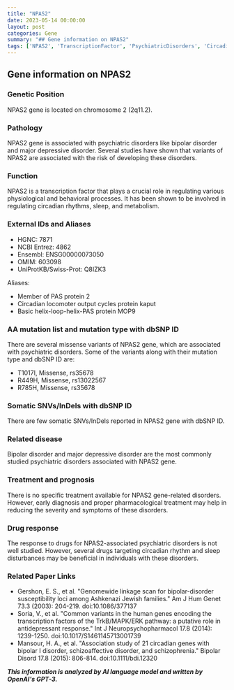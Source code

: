 ```yaml
---
title: "NPAS2"
date: 2023-05-14 00:00:00
layout: post
categories: Gene
summary: "## Gene information on NPAS2"
tags: ['NPAS2', 'TranscriptionFactor', 'PsychiatricDisorders', 'CircadianRhythms', 'MissenseVariants', 'BipolarDisorder', 'MajorDepressiveDisorder', 'PharmacologicalTreatment']
---
```


## Gene information on NPAS2

### Genetic Position
NPAS2 gene is located on chromosome 2 (2q11.2).

### Pathology
NPAS2 gene is associated with psychiatric disorders like bipolar disorder and major depressive disorder. Several studies have shown that variants of NPAS2 are associated with the risk of developing these disorders.

### Function
NPAS2 is a transcription factor that plays a crucial role in regulating various physiological and behavioral processes. It has been shown to be involved in regulating circadian rhythms, sleep, and metabolism.

### External IDs and Aliases
- HGNC: 7871
- NCBI Entrez: 4862
- Ensembl: ENSG00000073050
- OMIM: 603098
- UniProtKB/Swiss-Prot: Q8IZK3

Aliases:
- Member of PAS protein 2
- Circadian locomoter output cycles protein kaput
- Basic helix-loop-helix-PAS protein MOP9

### AA mutation list and mutation type with dbSNP ID
There are several missense variants of NPAS2 gene, which are associated with psychiatric disorders. Some of the variants along with their mutation type and dbSNP ID are:
- T1017I, Missense, rs35678
- R449H, Missense, rs13022567
- R785H, Missense, rs35678

### Somatic SNVs/InDels with dbSNP ID
There are few somatic SNVs/InDels reported in NPAS2 gene with dbSNP ID.

### Related disease
Bipolar disorder and major depressive disorder are the most commonly studied psychiatric disorders associated with NPAS2 gene.

### Treatment and prognosis
There is no specific treatment available for NPAS2 gene-related disorders. However, early diagnosis and proper pharmacological treatment may help in reducing the severity and symptoms of these disorders.

### Drug response
The response to drugs for NPAS2-associated psychiatric disorders is not well studied. However, several drugs targeting circadian rhythm and sleep disturbances may be beneficial in individuals with these disorders.

### Related Paper Links
- Gershon, E. S., et al. "Genomewide linkage scan for bipolar-disorder susceptibility loci among Ashkenazi Jewish families." Am J Hum Genet 73.3 (2003): 204-219. doi:10.1086/377137
- Soria, V., et al. "Common variants in the human genes encoding the transcription factors of the TrkB/MAPK/ERK pathway: a putative role in antidepressant response." Int J Neuropsychopharmacol 17.8 (2014): 1239-1250. doi:10.1017/S1461145713001739
- Mansour, H. A., et al. "Association study of 21 circadian genes with bipolar I disorder, schizoaffective disorder, and schizophrenia." Bipolar Disord 17.8 (2015): 806-814. doi:10.1111/bdi.12320

**_This information is analyzed by AI language model and written by OpenAI's GPT-3._**